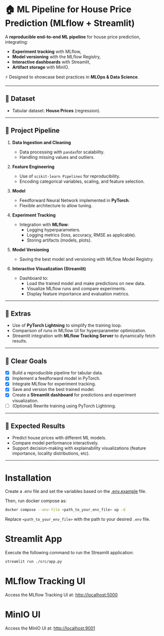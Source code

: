 # 🏠 ML Pipeline for House Price Prediction (MLflow + Streamlit)

A **reproducible end-to-end ML pipeline** for house price prediction, integrating:
- **Experiment tracking** with MLflow,
- **Model versioning** with the MLflow Registry,
- **Interactive dashboards** with Streamlit,
- **Artifact storage** with MinIO.

⚡ Designed to showcase best practices in **MLOps & Data Science**.

---

## 📂 Dataset
- Tabular dataset: **House Prices** (regression).  

---

## 🔗 Project Pipeline
1. **Data Ingestion and Cleaning**  
    - Data processing with `pandas`for scalability.  
    - Handling missing values and outliers.  

2. **Feature Engineering**  
    - Use of `scikit-learn Pipelines` for reproducibility.  
    - Encoding categorical variables, scaling, and feature selection.  

3. **Model**  
    - Feedforward Neural Network implemented in **PyTorch**.  
    - Flexible architecture to allow tuning.  

4. **Experiment Tracking**  
    - Integration with **MLflow**:  
      - Logging hyperparameters.  
      - Logging metrics (loss, accuracy, RMSE as applicable).  
      - Storing artifacts (models, plots).  

5. **Model Versioning**  
    - Saving the best model and versioning with MLflow Model Registry.  

6. **Interactive Visualization (Streamlit)**  
    - Dashboard to:  
      - Load the trained model and make predictions on new data.  
      - Visualize MLflow runs and compare experiments.  
      - Display feature importance and evaluation metrics.  

---

## 🧪 Extras
- Use of **PyTorch Lightning** to simplify the training loop.  
- Comparison of runs in MLflow UI for hyperparameter optimization.  
- Streamlit integration with **MLflow Tracking Server** to dynamically fetch results.  

---

## 🚀 Clear Goals
- [X] Build a reproducible pipeline for tabular data.  
- [X] Implement a feedforward model in PyTorch.  
- [X] Integrate MLflow for experiment tracking.  
- [X] Save and version the best trained model.  
- [X] Create a **Streamlit dashboard** for predictions and experiment visualization.  
- [ ] (Optional) Rewrite training using PyTorch Lightning.  

---

## 📌 Expected Results
- Predict house prices with different ML models.  
- Compare model performance interactively.  
- Support decision-making with explainability visualizations (feature importance, locality distributions, etc).  

---

# Installation

Create a .env file and set the variables based on the [.env.example](./.env.example) file.

Then, run docker compose as:
```bash
docker compose --env-file <path_to_your_env_file> up -d
```

Replace `<path_to_your_env_file>` with the path to your desired `.env` file.

# Streamlit App

Execute the following command to run the Streamlit application:

```bash
streamlit run ./src/app.py
```

# MLflow Tracking UI

Access the MLflow Tracking UI at: [http://localhost:5000](http://localhost:5000)

# MinIO UI

Access the MinIO UI at: [http://localhost:9001](http://localhost:9001)






